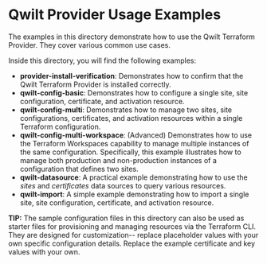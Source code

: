 # Qwilt Provider Usage Examples

The examples in this directory demonstrate how to use the Qwilt Terraform Provider.  They cover various common use cases.

Inside this directory, you will find the following examples:
* **provider-install-verification**:  Demonstrates how to confirm that the Qwilt Terraform Provider is installed correctly.
* **qwilt-config-basic**:  Demonstrates how to configure a single site, site configuration, certificate, and activation resource.
* **qwilt-config-multi**: Demonstrates how to manage two sites, site configurations, certificates, and activation resources within a single Terraform configuration.
* **qwilt-config-multi-workspace**: (Advanced) Demonstrates how to use the Terraform Workspaces capability to manage multiple instances of the same configuration. Specifically, this example illustrates how to manage both production and non-production instances of a configuration that defines two sites.
* **qwilt-datasource**:  A practical example demonstrating how to use the *sites* and *certificates* data sources to query various resources.
* **qwilt-import**:  A simple example demonstrating how to import a single site, site configuration, certificate, and activation resource.


**TIP:** The sample configuration files in this directory can also be used as starter files for provisioning and managing resources via the Terraform CLI. They are designed for customization-- replace placeholder values with your own specific configuration details. Replace the example certificate and key values with your own.